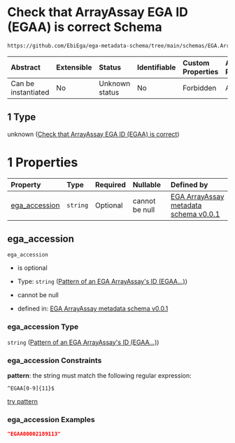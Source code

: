 # Check that ArrayAssay EGA ID (EGAA) is correct Schema

```txt
https://github.com/EbiEga/ega-metadata-schema/tree/main/schemas/EGA.ArrayAssay.json#/properties/object_id/allOf/1
```



| Abstract            | Extensible | Status         | Identifiable | Custom Properties | Additional Properties | Access Restrictions | Defined In                                                                |
| :------------------ | :--------- | :------------- | :----------- | :---------------- | :-------------------- | :------------------ | :------------------------------------------------------------------------ |
| Can be instantiated | No         | Unknown status | No           | Forbidden         | Allowed               | none                | [EGA.ArrayAssay.json*](../out/EGA.ArrayAssay.json "open original schema") |

## 1 Type

unknown ([Check that ArrayAssay EGA ID (EGAA) is correct](ega-properties-objects-ids-block-allof-check-that-arrayassay-ega-id-egaa-is-correct.md))

# 1 Properties

| Property                        | Type     | Required | Nullable       | Defined by                                                                                                                                                                                                                                                                                                                    |
| :------------------------------ | :------- | :------- | :------------- | :---------------------------------------------------------------------------------------------------------------------------------------------------------------------------------------------------------------------------------------------------------------------------------------------------------------------------- |
| [ega_accession](#ega_accession) | `string` | Optional | cannot be null | [EGA ArrayAssay metadata schema v0.0.1](ega-properties-objects-ids-block-allof-check-that-arrayassay-ega-id-egaa-is-correct-properties-pattern-of-an-ega-arrayassays-id-egaa.md "https://github.com/EbiEga/ega-metadata-schema/tree/main/schemas/EGA.ArrayAssay.json#/properties/object_id/allOf/1/properties/ega_accession") |

## ega_accession



`ega_accession`

*   is optional

*   Type: `string` ([Pattern of an EGA ArrayAssay's ID (EGAA...)](ega-properties-objects-ids-block-allof-check-that-arrayassay-ega-id-egaa-is-correct-properties-pattern-of-an-ega-arrayassays-id-egaa.md))

*   cannot be null

*   defined in: [EGA ArrayAssay metadata schema v0.0.1](ega-properties-objects-ids-block-allof-check-that-arrayassay-ega-id-egaa-is-correct-properties-pattern-of-an-ega-arrayassays-id-egaa.md "https://github.com/EbiEga/ega-metadata-schema/tree/main/schemas/EGA.ArrayAssay.json#/properties/object_id/allOf/1/properties/ega_accession")

### ega_accession Type

`string` ([Pattern of an EGA ArrayAssay's ID (EGAA...)](ega-properties-objects-ids-block-allof-check-that-arrayassay-ega-id-egaa-is-correct-properties-pattern-of-an-ega-arrayassays-id-egaa.md))

### ega_accession Constraints

**pattern**: the string must match the following regular expression: 

```regexp
^EGAA[0-9]{11}$
```

[try pattern](https://regexr.com/?expression=%5EEGAA%5B0-9%5D%7B11%7D%24 "try regular expression with regexr.com")

### ega_accession Examples

```json
"EGAA00002189113"
```
